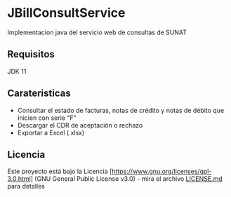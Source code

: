 # JBillConsultService
Implementacion java del servicio web de consultas de SUNAT
## Requisitos
JDK 11
## Carateristicas
* Consultar el estado de facturas, notas de crédito y notas de débito que inicien con serie "F"
* Descargar el CDR de aceptación o rechazo
* Exportar a Excel (.xlsx)
## Licencia
Este proyecto está bajo la Licencia [https://www.gnu.org/licenses/gpl-3.0.html] (GNU General Public License v3.0) - mira el archivo [LICENSE.md](LICENSE.md) para detalles